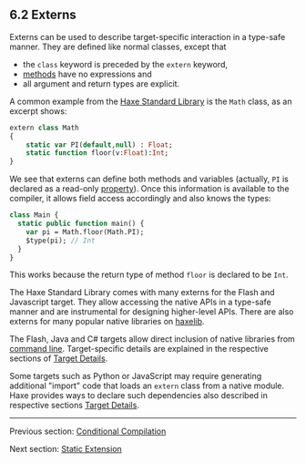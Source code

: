 ## 6.2 Externs

Externs can be used to describe target-specific interaction in a type-safe manner. They are defined like normal classes, except that

* the `class` keyword is preceded by the `extern` keyword,
* [methods](class-field-method.md) have no expressions and
* all argument and return types are explicit.

A common example from the [Haxe Standard Library](std.md) is the `Math` class, as an excerpt shows:

```haxe
extern class Math
{
	static var PI(default,null) : Float;
	static function floor(v:Float):Int;
}
```

We see that externs can define both methods and variables (actually, `PI` is declared as a read-only [property](class-field-property.md)). Once this information is available to the compiler, it allows field access accordingly and also knows the types:

```haxe
class Main {
  static public function main() {
    var pi = Math.floor(Math.PI);
    $type(pi); // Int
  }
}
```

This works because the return type of method `floor` is declared to be `Int`.

The Haxe Standard Library comes with many externs for the Flash and Javascript target. They allow accessing the native APIs in a type-safe manner and are instrumental for designing higher-level APIs. There are also externs for many popular native libraries on [haxelib](haxelib.md).

The Flash, Java and C# targets allow direct inclusion of native libraries from [command line](compiler-usage.md). Target-specific details are explained in the respective sections of [Target Details](#).

Some targets such as Python or JavaScript may require generating additional "import" code that loads an `extern` class from a native module. Haxe provides ways to declare such dependencies also described in respective sections [Target Details](#).

---

Previous section: [Conditional Compilation](lf-condition-compilation.md)

Next section: [Static Extension](lf-static-extension.md)